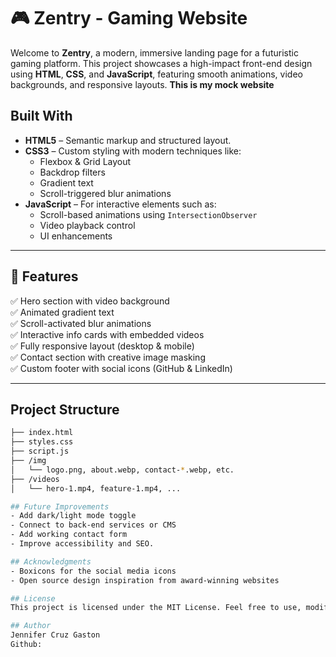 # 🎮 Zentry - Gaming Website

Welcome to **Zentry**, a modern, immersive landing page for a futuristic gaming platform. This project showcases a high-impact front-end design using **HTML**, **CSS**, and **JavaScript**, featuring smooth animations, video backgrounds, and responsive layouts. **This is my mock website** 


## Built With

- **HTML5** – Semantic markup and structured layout.
- **CSS3** – Custom styling with modern techniques like:
  - Flexbox & Grid Layout
  - Backdrop filters
  - Gradient text
  - Scroll-triggered blur animations
- **JavaScript** – For interactive elements such as:
  - Scroll-based animations using `IntersectionObserver`
  - Video playback control
  - UI enhancements

---

## 🎨 Features

✅ Hero section with video background  
✅ Animated gradient text  
✅ Scroll-activated blur animations  
✅ Interactive info cards with embedded videos  
✅ Fully responsive layout (desktop & mobile)  
✅ Contact section with creative image masking  
✅ Custom footer with social icons (GitHub & LinkedIn)  

---

## Project Structure

```bash
├── index.html
├── styles.css
├── script.js
├── /img
│   └── logo.png, about.webp, contact-*.webp, etc.
├── /videos
│   └── hero-1.mp4, feature-1.mp4, ...

## Future Improvements
- Add dark/light mode toggle
- Connect to back-end services or CMS
- Add working contact form
- Improve accessibility and SEO.

## Acknowledgments
- Boxicons for the social media icons
- Open source design inspiration from award-winning websites

## License
This project is licensed under the MIT License. Feel free to use, modify, and share!

## Author 
Jennifer Cruz Gaston
Github: 